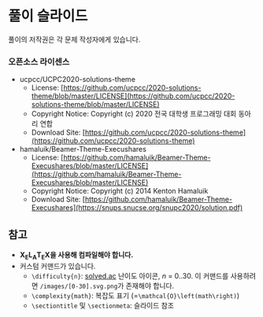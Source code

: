 ﻿# 풀이 슬라이드

풀이의 저작권은 각 문제 작성자에게 있습니다.

### 오픈소스 라이센스

* ucpcc/UCPC2020-solutions-theme
  * License: [https://github.com/ucpcc/2020-solutions-theme/blob/master/LICENSE](https://github.com/ucpcc/2020-solutions-theme/blob/master/LICENSE)
  * Copyright Notice: Copyright (c) 2020 전국 대학생 프로그래밍 대회 동아리 연합
  * Download Site: [https://github.com/ucpcc/2020-solutions-theme](https://github.com/ucpcc/2020-solutions-theme)
* hamaluik/Beamer-Theme-Execushares
  * License: [https://github.com/hamaluik/Beamer-Theme-Execushares/blob/master/LICENSE](https://github.com/hamaluik/Beamer-Theme-Execushares/blob/master/LICENSE)
  * Copyright Notice: Copyright (c) 2014 Kenton Hamaluik
  * Download Site: [https://github.com/hamaluik/Beamer-Theme-Execushares](https://snups.snucse.org/snupc2020/solution.pdf)

## 참고

- **X<sub>E</sub>L<sub>A</sub>T<sub>E</sub>X을 사용해 컴파일해야 합니다.**
- 커스텀 커맨드가 있습니다.
  - `\difficulty{n}`: [solved.ac](https://solved.ac) 난이도 아이콘, *n* = 0..30. 이 커맨드를 사용하려면 `/images/[0-30].svg.png`가 존재해야 합니다.
  - `\complexity{math}`: 복잡도 표기 (=`\mathcal{O}\left(math\right)`)
  - `\sectiontitle` 및 `\sectionmeta`: 슬라이드 참조
